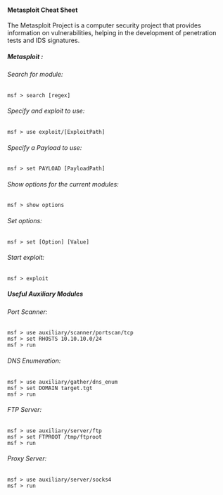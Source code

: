 #### Metasploit Cheat Sheet

The Metasploit Project is a computer security project that provides information on vulnerabilities, helping in the development of penetration tests and IDS signatures.

##### Metasploit :

###### Search for module:

```
msf > search [regex]
```

###### Specify and exploit to use:

```
msf > use exploit/[ExploitPath]
```

###### Specify a Payload to use:

```
msf > set PAYLOAD [PayloadPath]
```

###### Show options for the current modules:

```
msf > show options
```

###### Set options:

```
msf > set [Option] [Value]
```

###### Start exploit:

```
msf > exploit 
```

##### Useful Auxiliary Modules


###### Port Scanner:

```
msf > use auxiliary/scanner/portscan/tcp
msf > set RHOSTS 10.10.10.0/24
msf > run
```

###### DNS Enumeration:

```
msf > use auxiliary/gather/dns_enum
msf > set DOMAIN target.tgt
msf > run
```

###### FTP Server:

```
msf > use auxiliary/server/ftp
msf > set FTPROOT /tmp/ftproot
msf > run
```

###### Proxy Server:

```
msf > use auxiliary/server/socks4
msf > run 
```
